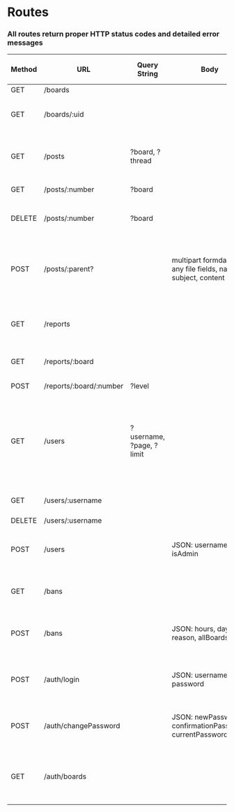 # Routes

### All routes return proper HTTP status codes and detailed error messages

| Method | URL                     | Query String             | Body                                                          | Required Authorization | Returns on success                                                                     | Extra info                                                      |
|--------|-------------------------|--------------------------|---------------------------------------------------------------|------------------------|----------------------------------------------------------------------------------------|-----------------------------------------------------------------|
| GET    | /boards                 |                          |                                                               |                        | All boards                                                                             |                                                                 |
| GET    | /boards/:uid            |                          |                                                               |                        | Board by :uid                                                                          | A board UID is just the board's   letter                        |
| GET    | /posts                  | ?board, ?thread          |                                                               |                        | Threads on board, or thread and   reply data                                           |                                                                 |
| GET    | /posts/:number          | ?board                   |                                                               |                        | Single post data                                                                       |                                                                 |
| DELETE | /posts/:number          | ?board                   |                                                               | Moderator              | Number of deleted posts and   files                                                    | Will delete replies to any   thread deleted                     |
| POST   | /posts/:parent?         |                          | multipart formdata: any file   fields, name, subject, content |                        | Board submitted to, files   processed, inserted post number                            | If :parent is not included, it   will be posted as a new thread |
| GET    | /reports                |                          |                                                               |                        | Levels for reporting posts (e.g   spam, illegal, etc)                                  |                                                                 |
| GET    | /reports/:board         |                          |                                                               | Moderator              | Reports active on this board                                                           |                                                                 |
| POST   | /reports/:board/:number | ?level                   |                                                               |                        |                                                                                        | Reports post                                                    |
| GET    | /users                  | ?username, ?page, ?limit |                                                               | Administrator          | Users with names containing   ?username, or pages of users at ?page, limited by ?limit | ?limit is optional, default 25.   ?username takes precedence    |
| GET    | /users/:username        |                          |                                                               | Administrator          | Boards this user moderates                                                             |                                                                 |
| DELETE | /users/:username        |                          |                                                               | Administrator          |                                                                                        |                                                                 |
| POST   | /users                  |                          | JSON: username, isAdmin                                       | Administrator          | Username, randomly generated   password                                                | Instruct the user to change   their password                    |
| GET    | /bans                   |                          |                                                               |                        | All bans with the request's IP   address                                               |                                                                 |
| POST   | /bans                   |                          | JSON: hours, days, reason,   allBoards                        | Moderator              |                                                                                        | If no hours or days are   included, the ban is permanent        |
| POST   | /auth/login             |                          | JSON: username, password                                      |                        | set-cookie header with generated   session ID                                          |                                                                 |
| POST   | /auth/changePassword    |                          | JSON: newPassword,   confirmationPassword, currentPassword    | Must be logged in      |                                                                                        | Deletes your session out of the   DB on success                 |
| GET    | /auth/boards            |                          |                                                               | Must be logged in      | Boards you moderated (by your   session ID)                                            |                                                                 |